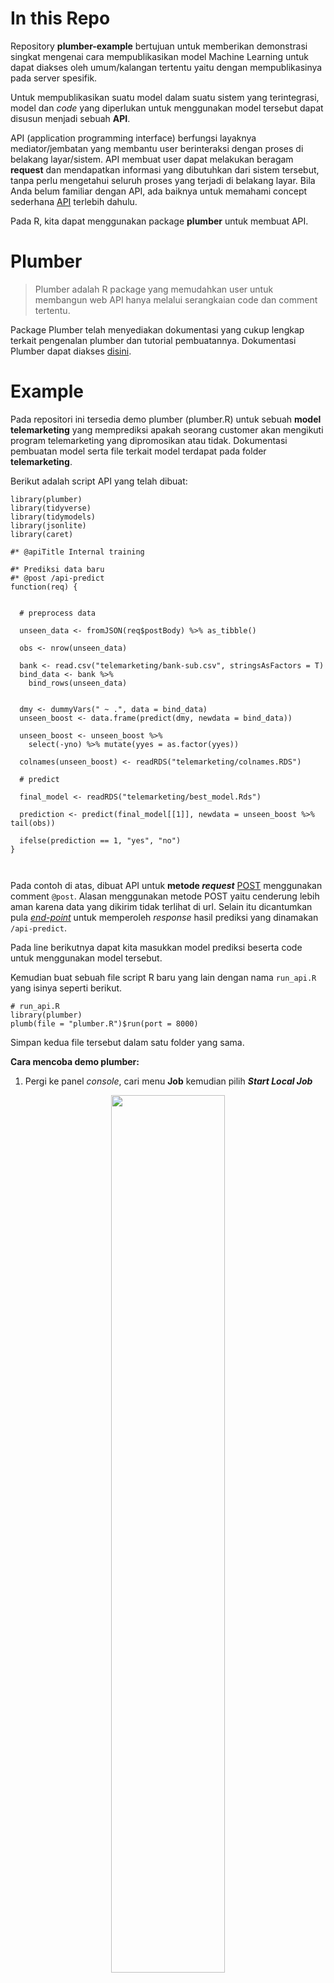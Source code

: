 # In this Repo

Repository **plumber-example** bertujuan untuk memberikan demonstrasi singkat mengenai cara mempublikasikan model Machine Learning untuk dapat diakses oleh umum/kalangan tertentu yaitu dengan mempublikasinya pada server spesifik.

Untuk mempublikasikan suatu model dalam suatu sistem yang terintegrasi, model dan *code* yang diperlukan untuk menggunakan model tersebut dapat disusun menjadi sebuah **API**. 

API (application programming interface) berfungsi layaknya mediator/jembatan yang membantu user berinteraksi dengan proses di belakang layar/sistem. API membuat user dapat melakukan beragam **request** dan mendapatkan informasi yang dibutuhkan dari sistem tersebut, tanpa perlu mengetahui seluruh proses yang terjadi di belakang layar. Bila Anda belum familiar dengan API, ada baiknya untuk memahami concept sederhana [API](https://apimetrics.io/api-knowledge-base/apis-for-dummies/) terlebih dahulu.

Pada R, kita dapat menggunakan package **plumber** untuk membuat API.

# Plumber

> Plumber adalah R package yang memudahkan user untuk membangun web API hanya melalui serangkaian code dan comment tertentu.

Package Plumber telah menyediakan dokumentasi yang cukup lengkap terkait pengenalan plumber dan tutorial pembuatannya. Dokumentasi Plumber dapat diakses [disini](https://www.rplumber.io/articles/introduction.html).

# Example

Pada repositori ini tersedia demo plumber (plumber.R) untuk sebuah **model telemarketing** yang memprediksi apakah seorang customer akan mengikuti program telemarketing yang dipromosikan atau tidak. Dokumentasi pembuatan model serta file terkait model terdapat pada folder **telemarketing**. 

Berikut adalah script API yang telah dibuat:

```
library(plumber)
library(tidyverse)
library(tidymodels)
library(jsonlite)
library(caret)

#* @apiTitle Internal training

#* Prediksi data baru
#* @post /api-predict
function(req) {
  
  
  # preprocess data
  
  unseen_data <- fromJSON(req$postBody) %>% as_tibble()

  obs <- nrow(unseen_data)
  
  bank <- read.csv("telemarketing/bank-sub.csv", stringsAsFactors = T)
  bind_data <- bank %>% 
    bind_rows(unseen_data)
  
  
  dmy <- dummyVars(" ~ .", data = bind_data)
  unseen_boost <- data.frame(predict(dmy, newdata = bind_data))
  
  unseen_boost <- unseen_boost %>% 
    select(-yno) %>% mutate(yyes = as.factor(yyes))
  
  colnames(unseen_boost) <- readRDS("telemarketing/colnames.RDS")
  
  # predict
  
  final_model <- readRDS("telemarketing/best_model.Rds")
  
  prediction <- predict(final_model[[1]], newdata = unseen_boost %>% tail(obs))
  
  ifelse(prediction == 1, "yes", "no")
}



```

Pada contoh di atas, dibuat API untuk **metode _request_** [POST](https://rapidapi.com/blog/api-glossary/post/) menggunakan comment `@post`. Alasan menggunakan metode POST yaitu cenderung lebih aman karena data yang dikirim tidak terlihat di url. Selain itu dicantumkan pula [_end-point_](https://rapidapi.com/blog/api-glossary/endpoint/) untuk memperoleh _response_ hasil prediksi yang dinamakan `/api-predict`. 

Pada line berikutnya dapat kita masukkan model prediksi beserta code untuk menggunakan model tersebut.

Kemudian buat sebuah file script R baru yang lain dengan nama `run_api.R` yang isinya seperti berikut.

```
# run_api.R
library(plumber)
plumb(file = "plumber.R")$run(port = 8000)
```

Simpan kedua file tersebut dalam satu folder yang sama.

**Cara mencoba demo plumber:**

1. Pergi ke panel *console*, cari menu **Job** kemudian pilih _**Start Local Job**_

<center> 

<img src="img/local-job.png" width="60%">

</center>

2. Sesuaikan *working directory* dan pastikan file yang terpilih pada menu R scipt adalah `run_api.R`.

<center> 

<img src="img/local-job2.png" width="70%">

</center>

Selanjutnya klik Start. REST API plumber berhasil berjalan ketika tampilan pada tab Jobs seperti berikut ini.

<center> 

<img src="img/local-job3.png" width="70%">

</center>


3. Akan terbuka tampilan swagger (demo API) seperti yang tertera di bawah. Jika tidak muncul, anda dapat membuka browser dan masukkan alamat berikut: [http://localhost:8000/__docs__/](http://127.0.0.1:8000/__docs__/)

<center> 

<img src="img/swagger.png" width="80%">

</center>

* Scroll ke bawah hingga tertera pilihan request. Pada contoh ini hanya terdapat request **POST** untuk *Prediksi data baru* dengan [end-point](https://rapidapi.com/blog/api-glossary/endpoint/) `api-predict`
  
* Pilih tombol POST dan akan terbuka panel seperti di bawah ini. Klik tombol **Try it out**.

<center> 

<img src="img/trial1.png" width="80%">

</center>

* Kemudian cari informasi **URL** sebagai berikut:

<center> 

<img src="img/trial2.png" width="80%">

</center>

Kita dapat melakukan uji coba API pada browser, R, atau aplikasi lain seperti *Postman*. Jika API sudah berjalan dengan benar, maka akan muncul *response* status **yes** atau **no** tergantung dengan hasil prediksi model. Berikut adalah cara mencoba API dengan R:

1. Buat file R script baru atau R markdown.
2. Jalankan seluruh sintaks di bawah untuk simulasi request ke API. 


```
library(tidyverse)
library(httr)
library(jsonlite)


# membuat data uji coba
bank_test <- structure(list(age = 35L, 
                            job = structure(5L, .Label = c("admin.", "blue-collar", "entrepreneur", 
                              "housemaid", "management", "retired", "self-employed", "services", 
                              "student", "technician", "unemployed", "unknown"), class = "factor"), 
                            marital = structure(2L, .Label = c("divorced", "married", "single"), class = "factor"), 
                            education = structure(3L, .Label = c("primary", "secondary", 
                              "tertiary", "unknown"), class = "factor"),
                            default = structure(1L, .Label = c("no", "yes"), class = "factor"), 
                            balance = 2957L, 
                            housing = structure(2L, .Label = c("no", "yes"), class = "factor"), 
                            loan = structure(2L, .Label = c("no", "yes"), class = "factor"), 
                            contact = structure(1L, .Label = c("cellular", "telephone", "unknown"), class = "factor"), 
                            day = 8L, month = structure(2L, .Label = c("apr", "aug", "dec", "feb", 
                              "jan", "jul", "jun", "mar", "may", "nov", "oct", "sep"), class = "factor"), 
                            duration = 733L, 
                            campaign = 3L, 
                            pdays = -1L, 
                            previous = 0L, 
                            poutcome = structure(4L, .Label = c("failure", "other", 
                              "success", "unknown"), class = "factor"), 
                            y = structure(2L, .Label = c("no", "yes"), class = "factor")), 
                       row.names = c(NA, -1L), 
                       class = c("data.table", "data.frame")
                       )
```

```
# mengubah data frame menjadi input json
jbody <- toJSON(head(bank_test), pretty = T)

# proses request ke API
result <- httr::POST("http://127.0.0.1:8000/api-predict",
 body = jbody, 
 httr::accept_json())

content(result)[[1]]
```

```
"yes"
```

Akan diberikan hasil prediksi: **"yes"**

Pada tahapan di atas, kita sebagai user memberikan input berupa **test dataset** (bank_test) seperti yang tertera pada sintaks pertama. Kemudian mengubah test dataset tersebut ke format [JSON](https://www.w3schools.com/whatis/whatis_json.asp) yang dapat diterima oleh API. Kemudian kita melakukan request POST ke API (URL) yang telah kita ambil sebelumnya. Pada tahap ini kita menggunakan fungsi `POST()` dari package [**httr**](https://httr.r-lib.org/) yang dikembangkan untuk memudahkan user mengakses API secara umum. Selanjutnya, hasil yang kita terima dari API (result) dapat ditampilkan.

Berikut adalah contoh response dari [postman](https://www.postman.com/):

![](img/postman-request.png)

**Additional Note:** Pada demo ini, API masih dijalankan pada server local Anda. Namun tidak menutup kemungkinan untuk menjalankannya pada server tertentu agar dapat dibuka oleh umum/kalangan yang dituju. Selamat bereksplorasi dan semoga bermanfaat!